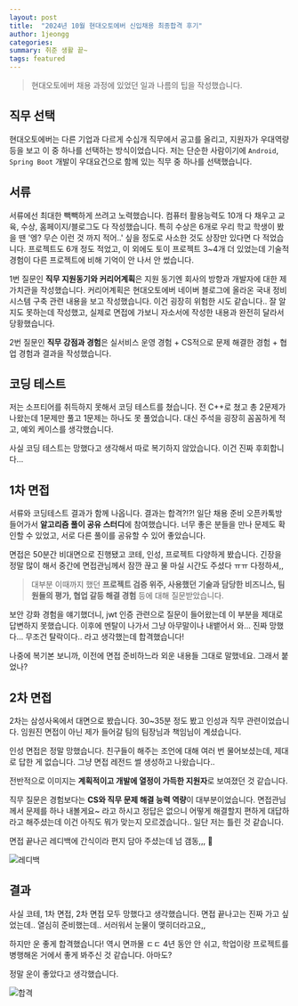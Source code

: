 ```yaml
---
layout: post
title:  "2024년 10월 현대오토에버 신입채용 최종합격 후기"
author: 1jeongg
categories: 
summary: 취준 생활 끝~
tags: featured
---
```


> 현대오토에버 채용 과정에 있었던 일과 나름의 팁을 작성했습니다.

## 직무 선택
현대오토에버는 다른 기업과 다르게 수십개 직무에서 공고를 올리고, 지원자가 우대역량 등을 보고 이 중 하나를 선택하는 방식이었습니다.
저는 단순한 사람이기에 `Android`, `Spring Boot` 개발이 우대요건으로 함께 있는 직무 중 하나를 선택했습니다.

## 서류
서류에선 최대한 빽빽하게 쓰려고 노력했습니다. 컴퓨터 활용능력도 10개 다 채우고 교육, 수상, 홈페이지/블로그도 다 작성했습니다. 
특히 수상은 6개로 우리 학교 학생이 봤을 땐 '엥? 무슨 이런 것 까지 적어..' 싶을 정도로 사소한 것도 상장만 있다면 다 적었습니다. 
프로젝트도 6개 정도 적었고, 이 외에도 토이 프로젝트 3~4개 더 있었는데 기술적 경험이 다른 프로젝트에 비해 기억이 안 나서 안 썼습니다.

1번 질문인 **직무 지원동기와 커리어계획**은 지원 동기엔 회사의 방향과 개발자에 대한 제 가치관을 작성했습니다. 커리어계획은 
현대오토에버 네이버 블로그에 올라온 국내 정비 시스템 구축 관련 내용을 보고 작성했습니다. 이건 굉장히 위험한 시도 같습니다..
잘 알지도 못하는데 작성했고, 실제로 면접에 가보니 자소서에 작성한 내용과 완전히 달라서 당황했습니다.

2번 질문인 **직무 강점과 경험**은 실서비스 운영 경험 + CS적으로 문제 해결한 경험 + 협업 경험과 결과을 작성했습니다.

## 코딩 테스트
저는 소프티어를 취득하지 못해서 코딩 테스트를 쳤습니다. 전 C++로 쳤고 총 2문제가 나왔는데 1문제만 풀고 1문제는 하나도 못 풀었습니다. 대신 주석을 굉장히 꼼꼼하게 적고, 예외 케이스를 생각했습니다.

사실 코딩 테스트는 망했다고 생각해서 따로 복기하지 않았습니다. 이건 진짜 후회합니다...

## 1차 면접
서류와 코딩테스트 결과가 함께 나옵니다. 결과는 합격?!?! 일단 채용 준비 오픈카톡방 들어가서 **알고리즘 풀이 공유 스터디**에 참여했습니다. 너무 좋은 분들을 만나 문제도 확인할 수 있었고, 서로 다른 풀이를 공유할 수 있어 좋았습니다.

면접은 50분간 비대면으로 진행됐고 코테, 인성, 프로젝트 다양하게 봤습니다. 긴장을 정말 많이 해서 중간에 면접관님께서 잠깐 끊고 물 마실 시간도 주셨다 ㅠㅠ 다정하셔,,

> 대부분 이때까지 했던 **프로젝트 검증 위주, 사용했던 기술과 담당한 비즈니스, 팀원들의 평가, 협업 갈등 해결 경험** 등에 대해 질문받았습니다.

보안 강화 경험을 얘기했더니, jwt 인증 관련으로 질문이 들어왔는데 이 부분을 제대로 답변하지 못했습니다. 이후에 멘탈이 나가서 그냥 아무말이나 내뱉어서 와... 진짜 망했다... 무조건 탈락이다.. 라고 생각했는데
합격했습니다!

나중에 복기본 보니까, 이전에 면접 준비하느라 외운 내용들 그대로 말했네요. 그래서 붙었나?

## 2차 면접
2차는 삼성사옥에서 대면으로 봤습니다. 30~35분 정도 봤고 인성과 직무 관련이었습니다. 임원진 면접이 아닌 
제가 들어갈 팀의 팀장님과 책임님이 계셨습니다.

인성 면접은 정말 망했습니다. 친구들이 해주는 조언에 대해 여러 번 물어보셨는데, 제대로 답한 게 없습니다. 그냥 면접 레전드 썰 생성하고 나왔습니다..

전반적으로 이미지는 **계획적이고 개발에 열정이 가득한 지원자**로 보여졌던 것 같습니다.

직무 질문은 경험보다는 **CS와 직무 문제 해결 능력 역량**이 대부분이었습니다. 면접관님께서 문제를 하나 내볼게요~ 라고 하시고 정답은 없으니 어떻게 해결할지 
편하게 대답하라고 해주셨는데 이건 아직도 뭐가 맞는지 모르겠습니다.. 일단 저는 틀린 것 같습니다.

면접 끝나곤 레디백에 간식이라 편지 담아 주셨는데 넘 갬동,,, 🥹

![레디백](https://1jeongg.notion.site/image/https%3A%2F%2Fprod-files-secure.s3.us-west-2.amazonaws.com%2Fc256e108-fd9a-4c15-9548-7caa838d19b2%2F7383e855-ac67-4b8b-a45d-4ba9bb060896%2Fimage.png?table=block&id=16eb79bd-4711-809a-975b-d1c5b0fded86&spaceId=c256e108-fd9a-4c15-9548-7caa838d19b2&width=2000&userId=&cache=v2)

## 결과
사실 코테, 1차 면접, 2차 면접 모두 망했다고 생각했습니다. 면접 끝나고는 진짜 가고 싶었는데.. 열심히 준비했는데.. 서러워서 눈물이 맺히더라고요,,

하지만 운 좋게 합격했습니다! 역시 면까몰 ㄷㄷ 4년 동안 안 쉬고, 학업이랑 프로젝트를 병행해온 거에서 좋게 봐주신 것 같습니다. 아마도?

정말 운이 좋았다고 생각했습니다.

![합격](https://1jeongg.notion.site/image/https%3A%2F%2Fprod-files-secure.s3.us-west-2.amazonaws.com%2Fc256e108-fd9a-4c15-9548-7caa838d19b2%2F4a4cd101-c577-4dac-a2a5-f3319777c64c%2Fimage.png?table=block&id=16eb79bd-4711-80d7-8534-f3a1425dbe72&spaceId=c256e108-fd9a-4c15-9548-7caa838d19b2&width=1290&userId=&cache=v2)

